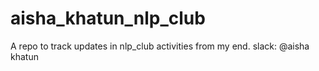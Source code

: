 # aisha_khatun_nlp_club
A repo to track updates in nlp_club activities from my end. slack: @aisha khatun
